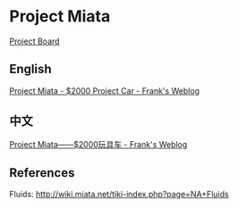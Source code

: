 # Project Miata

[Project Board](https://github.com/users/frankgx97/projects/3/views/1)

## English

[Project Miata - $2000 Project Car - Frank's Weblog](https://nyan.im/p/project-miata)

## 中文
[Project Miata——$2000玩具车 - Frank's Weblog](https://nyan.im/p/project-miata-zh)

## References
Fluids: http://wiki.miata.net/tiki-index.php?page=NA+Fluids
